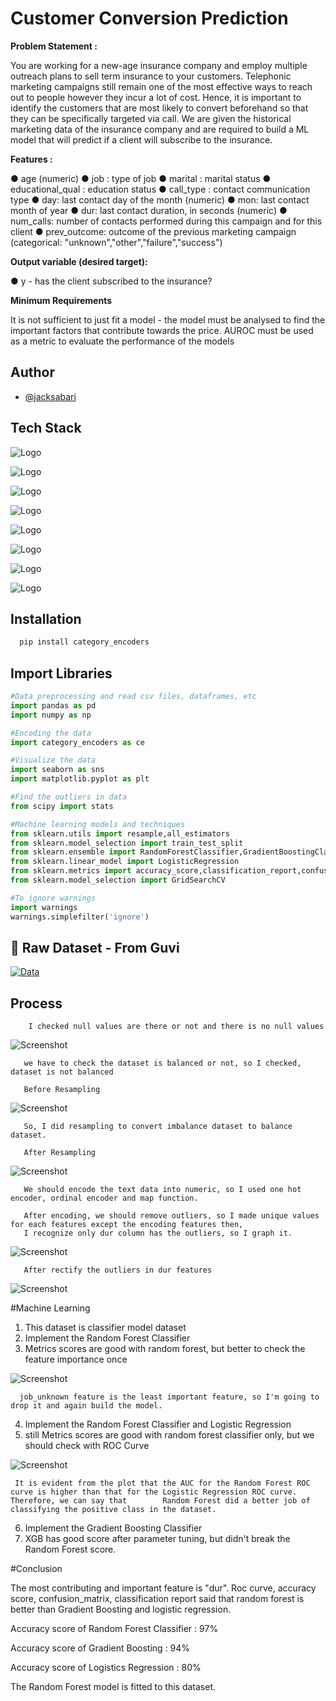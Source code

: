 
# Customer Conversion Prediction

**Problem Statement :**

You are working for a new-age insurance company and employ multiple outreach plans to sell term insurance to your customers. Telephonic marketing campaigns still remain one of the most effective ways to reach out to people however they incur a lot of cost. Hence, it is important to identify the customers that are most likely to convert beforehand so that they can be specifically targeted via call. We are given the historical marketing data of the insurance company and are required to build a ML model that will predict if a client will subscribe to the insurance.

**Features :**

● age (numeric) ● job : type of job ● marital : marital status ● educational_qual : education status ● call_type : contact communication type ● day: last contact day of the month (numeric) ● mon: last contact month of year ● dur: last contact duration, in seconds (numeric) ● num_calls: number of contacts performed during this campaign and for this client ● prev_outcome: outcome of the previous marketing campaign (categorical: "unknown","other","failure","success")

**Output variable (desired target):**

● y - has the client subscribed to the insurance?

**Minimum Requirements**

It is not sufficient to just fit a model - the model must be analysed to find the important factors that contribute towards the price. AUROC must be used as a metric to evaluate the performance of the models


## Author

- [@jacksabari](https://github.com/JackSabari)


## Tech Stack

![Logo](https://www.python.org/static/img/python-logo@2x.png)

![Logo](https://www.analyticsvidhya.com/blog/wp-content/uploads/2015/01/scikit-learn-logo.png)

![Logo](https://seaborn.pydata.org/_static/logo-wide-lightbg.svg)

![Logo](https://matplotlib.org/_static/images/logo_dark.svg)

![Logo](https://upload.wikimedia.org/wikipedia/commons/thumb/e/ed/Pandas_logo.svg/1200px-Pandas_logo.svg.png)

![Logo](https://encrypted-tbn0.gstatic.com/images?q=tbn:ANd9GcR_VfYfuw4JGQC0QLtbrhWyAQgW9qD9fXanG34lWGAyI1y34PxtAPagPNkCTAoX7_x7sFw&usqp=CAU)

![Logo](https://mljar.com/images/machine-learning/xgboost_v2.png)

![Logo](https://www.fullstackpython.com/img/logos/scipy.png)


## Installation


```Python
  pip install category_encoders
```
    
## Import Libraries
```python
#Data preprocessing and read csv files, dataframes, etc
import pandas as pd
import numpy as np

#Encoding the data 
import category_encoders as ce

#Visualize the data
import seaborn as sns
import matplotlib.pyplot as plt

#Find the outliers in data
from scipy import stats

#Machine learning models and techniques
from sklearn.utils import resample,all_estimators
from sklearn.model_selection import train_test_split
from sklearn.ensemble import RandomForestClassifier,GradientBoostingClassifier
from sklearn.linear_model import LogisticRegression
from sklearn.metrics import accuracy_score,classification_report,confusion_matrix,roc_curve,roc_auc_score
from sklearn.model_selection import GridSearchCV

#To ignore warnings
import warnings
warnings.simplefilter('ignore')

```


## 🔗 Raw Dataset - From Guvi
[![Data](https://encrypted-tbn0.gstatic.com/images?q=tbn:ANd9GcS0odO2hjYnaY_wtkaLzzF23UM24MrwtKK1GEaQo6HCmw&s)](https://drive.google.com/file/d/1-O4yGvX4Iq0k6KZkJhMhNyqJ4Ic15QQQ/view?usp=share_link)




## Process

        I checked null values are there or not and there is no null values

![Screenshot](https://github.com/JackSabari/Guvi_Final_Projects/blob/main/Processed/Screenshots/NJull.png)
   

       we have to check the dataset is balanced or not, so I checked, dataset is not balanced    
       
       Before Resampling
       
![Screenshot](https://github.com/JackSabari/Guvi_Final_Projects/blob/main/Processed/Screenshots/Before%20resampling.png)

       So, I did resampling to convert imbalance dataset to balance dataset.
       
       After Resampling
       
![Screenshot](https://github.com/JackSabari/Guvi_Final_Projects/blob/main/Processed/Screenshots/After_resampling.png)       

       We should encode the text data into numeric, so I used one hot encoder, ordinal encoder and map function.
       
       After encoding, we should remove outliers, so I made unique values for each features except the encoding features then,
       I recognize only dur column has the outliers, so I graph it.
       
![Screenshot](https://github.com/JackSabari/Guvi_Final_Projects/blob/main/Processed/Screenshots/Before_outliers.png)  

       After rectify the outliers in dur features
       
![Screenshot](https://github.com/JackSabari/Guvi_Final_Projects/blob/main/Processed/Screenshots/After_outliers.png)

#Machine Learning

1. This dataset is classifier model dataset
2. Implement the Random Forest Classifier
3. Metrics scores are good with random forest, but better to check the feature importance once 

![Screenshot](https://github.com/JackSabari/Guvi_Final_Projects/blob/main/Processed/Screenshots/Feature%20Importance.png)

      job_unknown feature is the least important feature, so I'm going to drop it and again build the model.
      
4. Implement the Random Forest Classifier and Logistic Regression      
5. still Metrics scores are good with random forest classifier only, but we should check with ROC Curve

![Screenshot](https://github.com/JackSabari/Guvi_Final_Projects/blob/main/Processed/Screenshots/Roc_curve.png)

     It is evident from the plot that the AUC for the Random Forest ROC curve is higher than that for the Logistic Regression ROC curve. Therefore, we can say that        Random Forest did a better job of classifying the positive class in the dataset.
     
6. Implement the Gradient Boosting Classifier     
7. XGB has good score after parameter tuning, but didn't break the Random Forest score.

#Conclusion

The most contributing and important feature is "dur". Roc curve, accuracy score, confusion_matrix, classification report said that random forest is better than Gradient Boosting and logistic regression.

Accuracy score of Random Forest Classifier : 97%

Accuracy score of Gradient Boosting : 94%

Accuracy score of Logistics Regression : 80%

The Random Forest model is fitted to this dataset.
